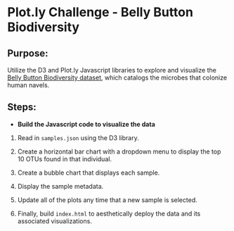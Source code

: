 # Plot.ly Challenge - Belly Button Biodiversity

## Purpose:

Utilize the D3 and Plot.ly Javascript libraries to explore and visualize the [Belly Button Biodiversity dataset](http://robdunnlab.com/projects/belly-button-biodiversity/), which catalogs the microbes that colonize human navels.

## Steps:

- **Build the Javascript code to visualize the data**

1. Read in `samples.json` using the D3 library.

2. Create a horizontal bar chart with a dropdown menu to display the top 10 OTUs found in that individual.

3. Create a bubble chart that displays each sample.

4. Display the sample metadata.

5. Update all of the plots any time that a new sample is selected.

6. Finally, build `index.html` to aesthetically deploy the data and its associated visualizations.
